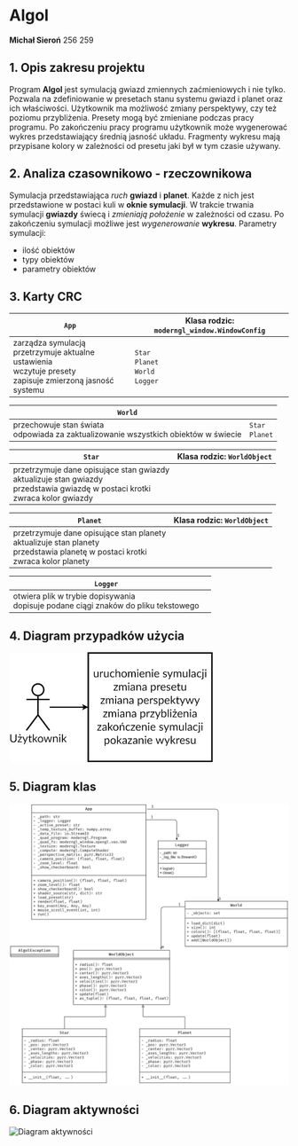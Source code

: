 # Algol

**Michał Sieroń** 256 259

## 1. Opis zakresu projektu

Program **Algol** jest symulacją gwiazd zmiennych zaćmieniowych i nie tylko. Pozwala na zdefiniowanie w presetach stanu systemu gwiazd i planet oraz ich właściwości. Użytkownik ma możliwość zmiany perspektywy, czy też poziomu przybliżenia. Presety mogą być zmieniane podczas pracy programu. Po zakończeniu pracy programu użytkownik może wygenerować wykres przedstawiający średnią jasność układu. Fragmenty wykresu mają przypisane kolory w zależności od presetu jaki był w tym czasie używany.

## 2. Analiza czasownikowo - rzeczownikowa

Symulacja przedstawiająca *ruch* **gwiazd** i **planet**. Każde z nich jest przedstawione w postaci kuli w **oknie symulacji**. W trakcie trwania symulacji **gwiazdy** świecą i *zmieniają położenie* w zależności od czasu. Po zakończeniu symulacji możliwe jest *wygenerowanie* **wykresu**.
Parametry symulacji:

- ilość obiektów
- typy obiektów
- parametry obiektów

## 3. Karty CRC

| `App`                                                          | Klasa rodzic: `moderngl_window.WindowConfig`     |
| ------------------------------------------------------------ | ------------------------------------------------ |
| zarządza symulacją<br />przetrzymuje aktualne ustawienia<br />wczytuje presety<br />zapisuje zmierzoną jasność systemu | `Star`<br />`Planet`<br />`World`<br />`Logger`<br /> |

| `World`                                                      |                      |
| ------------------------------------------------------------ | -------------------- |
| przechowuje stan świata<br />odpowiada za zaktualizowanie wszystkich obiektów w świecie | `Star`<br />`Planet` |

| `Star`                                                       | Klasa rodzic: `WorldObject` |
| ------------------------------------------------------------ | -------------------------- |
| przetrzymuje dane opisujące stan gwiazdy<br />aktualizuje stan gwiazdy<br />przedstawia gwiazdę w postaci krotki<br />zwraca kolor gwiazdy |                            |

| `Planet`                                                     | Klasa rodzic: `WorldObject` |
| ------------------------------------------------------------ | -------------------------- |
| przetrzymuje dane opisujące stan planety<br />aktualizuje stan planety<br />przedstawia planetę w postaci krotki<br />zwraca kolor planety |                            |

| `Logger`                                                     |      |
| ------------------------------------------------------------ | ---- |
| otwiera plik w trybie dopisywania<br />dopisuje podane ciągi znaków do pliku tekstowego |      |



## 4. Diagram przypadków użycia

<img src=".\diagram_przypadkow_uzycia.png" alt="Diagram przypadków użycia" style="zoom:50%;" />

## 5. Diagram klas

<img src=".\diagram_klas.png" alt="Diagram klas" style="zoom:50%;" />

## 6. Diagram aktywności

![Diagram aktywności](D:\Desktop\projects\algol\docs\diagram_aktywnosci.png)